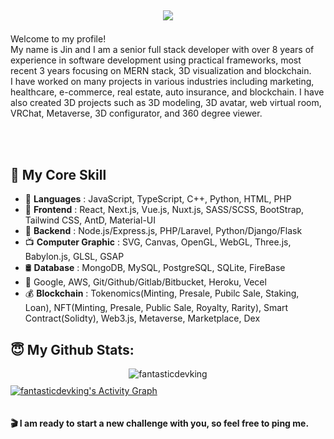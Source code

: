 <h2 align="center">
<p align="center">
  <a href="https://github.com/fantasticdevking"><img src="https://readme-typing-svg.herokuapp.com/?lines=Creative,%20Passionate%20and%20Efficient%20Developer;10+%2B%20years%20of%20hands-on%20experience;&center=true&width=800&height=45"></a>
</p>
</h2>
<p>  
  <p>
  Welcome to my profile!<br>
  My name is Jin and I am a senior full stack developer with over 8 years of experience in software development using practical frameworks, most recent 3 years focusing on MERN stack, 3D visualization and blockchain.<br>
  I have worked on many projects in various industries including marketing, healthcare, e-commerce, real estate, auto insurance, and blockchain. I have also created 3D projects such as 3D modeling, 3D avatar, web virtual room, VRChat, Metaverse, 3D configurator, and 360 degree viewer.<br><br>
  </p>
</p>
<br>

## 🥇 <b>My Core Skill</b>
- 🔸 <b>Languages</b> : JavaScript, TypeScript, C++, Python, HTML, PHP
- 🔸 <b>Frontend</b> : React, Next.js, Vue.js, Nuxt.js, SASS/SCSS, BootStrap, Tailwind CSS, AntD, Material-UI
- 🔸 <b>Backend</b> : Node.js/Express.js, PHP/Laravel, Python/Django/Flask
- 📺 <b>Computer Graphic</b> : SVG, Canvas, OpenGL, WebGL, Three.js, Babylon.js, GLSL, GSAP
- 🛢 <b>Database</b> : MongoDB, MySQL, PostgreSQL, SQLite, FireBase
- 🔸 Google, AWS, Git/Github/Gitlab/Bitbucket, Heroku, Vecel
- 💰 <b>Blockchain</b> :
 Tokenomics(Minting, Presale, Pubilc Sale, Staking, Loan), NFT(Minting, Presale, Public Sale, Royalty, Rarity), Smart Contract(Solidty), Web3.js, Metaverse, Marketplace, Dex<br>
## 😇 My Github Stats:
<p align="center" style="margin-bottom: 10px;">
<img src="https://github-profile-trophy.vercel.app/?username=fantasticdevking&column=7&theme=onedark" alt="fantasticdevking" />
</p>
<a href="https://github.com/fantasticdevking/fantasticdevking">
  <img alt="fantasticdevking's Activity Graph" src="https://activity-graph.herokuapp.com/graph?username=fantasticdevking&bg_color=22222E&color=DDDD66&line=00FFFF&point=0000FF"/>
</a>
<br><br><br>
<b> 🎬 I am ready to start a new challenge with you, so feel free to ping me.</b>

